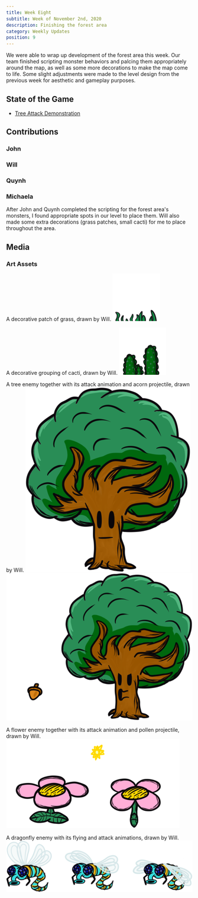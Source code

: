 ```yaml
---
title: Week Eight
subtitle: Week of November 2nd, 2020
description: Finishing the forest area
category: Weekly Updates
position: 9
---
```


We were able to wrap up development of the forest area this week. Our team finished scripting monster behaviors and palcing them appropriately around the map, as well as some more decorations to make the map come to life. Some slight adjustments were made to the level design from the previous week for aesthetic and gameplay purposes.

## State of the Game
- [Tree Attack Demonstration](./media/week-8/tree-attack.mp4)

## Contributions

### John

### Will

### Quynh

### Michaela
After John and Quynh completed the scripting for the forest area's monsters, I found appropriate spots in our level to place them. Will also made some extra decorations (grass patches, small cacti) for me to place throughout the area.

## Media

### Art Assets
A decorative patch of grass, drawn by Will.
<img src="./media/week-8/decor-grass.png" />

A decorative grouping of cacti, drawn by Will.
<img src="./media/week-8/decor-cactus.png" />

A tree enemy together with its attack animation and acorn projectile, drawn by Will.
<img src="./media/week-8/tree.png" /><img src="./media/week-8/tree-shooting.png" />

A flower enemy together with its attack animation and pollen projectile, drawn by Will.
<img src="./media/week-8/flower-enemy.png" />

A dragonfly enemy with its flying and attack animations, drawn by Will.
<img src="./media/week-8/dragonfly.png" />